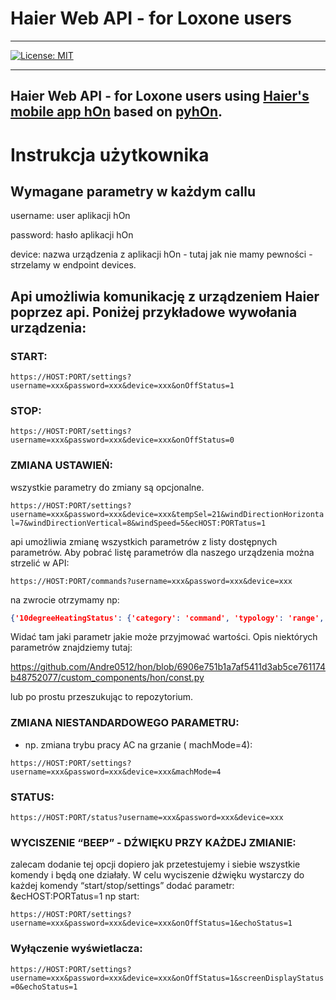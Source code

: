 # Haier Web API - for Loxone users
---
[![License: MIT](https://img.shields.io/badge/License-MIT-yellow.svg)](https://opensource.org/licenses/MIT)

---
Haier Web API - for Loxone users using [Haier's mobile app hOn](https://hon-smarthome.com/) based on [pyhOn](https://github.com/Andre0512/pyhon).
---


# Instrukcja użytkownika

## Wymagane parametry w każdym callu
username: user aplikacji hOn

password: hasło aplikacji hOn

device: nazwa urządzenia z aplikacji hOn - tutaj jak nie mamy pewności - strzelamy w endpoint devices.

## Api umożliwia komunikację z urządzeniem Haier poprzez api. Poniżej przykładowe wywołania urządzenia:

### START:
```https://HOST:PORT/settings?username=xxx&password=xxx&device=xxx&onOffStatus=1```

### STOP:
```https://HOST:PORT/settings?username=xxx&password=xxx&device=xxx&onOffStatus=0```

### ZMIANA USTAWIEŃ:
wszystkie parametry do zmiany są opcjonalne.

```https://HOST:PORT/settings?username=xxx&password=xxx&device=xxx&tempSel=21&windDirectionHorizontal=7&windDirectionVertical=8&windSpeed=5&ecHOST:PORTatus=1```

api umożliwia zmianę wszystkich parametrów z listy dostępnych parametrów. Aby pobrać listę parametrów dla naszego urządzenia można strzelić w API:

```https://HOST:PORT/commands?username=xxx&password=xxx&device=xxx```

na zwrocie otrzymamy np:

``` json 
{'10degreeHeatingStatus': {'category': 'command', 'typology': 'range', 'mandatory': 1, 'defaultValue': '0', 'minimumValue': '0', 'maximumValue': '1', 'incrementValue': '1'}, 'ch2oCleaningStatus': {'category': 'command', 'typology': 'fixed', 'mandatory': 1, 'fixedValue': '0'}, 'cleaningTimeStatus': {'category': 'command', 'typology': 'fixed', 'mandatory': 1, 'fixedValue': '0'}, 'ecHOST:PORTatus': {'category': 'command', 'typology': 'range', 'mandatory': 1, 'defaultValue': '0', 'minimumValue': '0', 'maximumValue': '1', 'incrementValue': '1'}, 'electricHeatingStatus': {'category': 'command', 'typology': 'fixed', 'mandatory': 1, 'fixedValue': '0'}, 'energySavePeriod': {'category': 'command', 'typology': 'fixed', 'mandatory': 1, 'fixedValue': '15'}, 'energySavingStatus': {'category': 'command', 'typology': 'fixed', 'mandatory': 1, 'fixedValue': '0'}, 'filterChangeStatusCloud': {'category': 'command', 'typology': 'fixed', 'mandatory': 1, 'fixedValue': '0'}, 'freshAirStatus': {'category': 'command', 'typology': 'fixed', 'mandatory': 1, 'fixedValue': '0'}, 'halfDegreeSettingStatus': {'category': 'command', 'typology': 'fixed', 'mandatory': 1, 'fixedValue': '0'}, 'healthMode': {'category': 'command', 'typology': 'range', 'mandatory': 1, 'defaultValue': '0', 'minimumValue': '0', 'maximumValue': '1', 'incrementValue': '1'}, 'heatAccumulationStatus': {'category': 'command', 'typology': 'fixed', 'mandatory': 1, 'fixedValue': '0'}, 'humanSensingStatus': {'category': 'command', 'typology': 'range', 'mandatory': 1, 'defaultValue': '0', 'minimumValue': '0', 'maximumValue': '3', 'incrementValue': '1'}, 'humidificationStatus': {'category': 'command', 'typology': 'fixed', 'mandatory': 1, 'fixedValue': '0'}, 'humiditySel': {'category': 'command', 'typology': 'fixed', 'mandatory': 1, 'fixedValue': '30'}, 'intelligenceStatus': {'category': 'command', 'typology': 'fixed', 'mandatory': 1, 'fixedValue': '0'}, 'lightStatus': {'category': 'command', 'typology': 'fixed', 'mandatory': 1, 'fixedValue': '0'}, 'lockStatus': {'category': 'command', 'typology': 'fixed', 'mandatory': 1, 'fixedValue': '0'}, 'machMode': {'category': 'command', 'typology': 'enum', 'mandatory': 1, 'defaultValue': '0', 'enumValues': [0, 1, 2, 4, 6]}, 'muteStatus': {'category': 'command', 'typology': 'range', 'mandatory': 1, 'defaultValue': '0', 'minimumValue': '0', 'maximumValue': '1', 'incrementValue': '1'}, 'onOffStatus': {'category': 'command', 'typology': 'fixed', 'mandatory': 1, 'fixedValue': '1'}, 'operationName': {'category': 'command', 'typology': 'fixed', 'mandatory': 1, 'fixedValue': 'grSetDAC'}, 'pm2p5CleaningStatus': {'category': 'command', 'typology': 'fixed', 'mandatory': 1, 'fixedValue': '0'}, 'pmvStatus': {'category': 'command', 'typology': 'fixed', 'mandatory': 1, 'fixedValue': '0'}, 'rapidMode': {'category': 'command', 'typology': 'range', 'mandatory': 1, 'defaultValue': '0', 'minimumValue': '0', 'maximumValue': '1', 'incrementValue': '1'}, 'screenDisplayStatus': {'category': 'command', 'typology': 'range', 'mandatory': 1, 'defaultValue': '1', 'minimumValue': '0', 'maximumValue': '1', 'incrementValue': '1'}, 'selfCleaning56Status': {'category': 'command', 'typology': 'range', 'mandatory': 1, 'defaultValue': '0', 'minimumValue': '0', 'maximumValue': '1', 'incrementValue': '1'}, 'selfCleaningStatus': {'category': 'command', 'typology': 'range', 'mandatory': 1, 'defaultValue': '0', 'minimumValue': '0', 'maximumValue': '1', 'incrementValue': '1'}, 'silentSleepStatus': {'category': 'command', 'typology': 'range', 'mandatory': 1, 'defaultValue': '0', 'minimumValue': '0', 'maximumValue': '1', 'incrementValue': '1'}, 'specialMode': {'category': 'command', 'typology': 'fixed', 'mandatory': 1, 'fixedValue': '0'}, 'tempSel': {'category': 'command', 'typology': 'range', 'mandatory': 1, 'defaultValue': '22', 'minimumValue': '16', 'maximumValue': '30', 'incrementValue': '1'}, 'tempUnit': {'category': 'command', 'typology': 'fixed', 'mandatory': 1, 'fixedValue': '0'}, 'voiceSignStatus': {'category': 'command', 'typology': 'fixed', 'mandatory': 1, 'fixedValue': '0'}, 'voiceStatus': {'category': 'command', 'typology': 'fixed', 'mandatory': 1, 'fixedValue': '0'}, 'windDirectionHorizontal': {'category': 'command', 'typology': 'enum', 'mandatory': 1, 'defaultValue': '0', 'enumValues': [0, 3, 4, 5, 6, 7]}, 'windDirectionVertical': {'category': 'command', 'typology': 'enum', 'mandatory': 1, 'defaultValue': '5', 'enumValues': [2, 4, 5, 6, 7, 8]}, 'windSensingStatus': {'category': 'command', 'typology': 'fixed', 'mandatory': 1, 'fixedValue': '0'}, 'windSpeed': {'category': 'command', 'typology': 'enum', 'mandatory': 1, 'defaultValue': '5', 'enumValues': [1, 2, 3, 5]}}
```

Widać tam jaki parametr jakie może przyjmować wartości. Opis niektórych parametrów znajdziemy tutaj:


<https://github.com/Andre0512/hon/blob/6906e751b1a7af5411d3ab5ce761174b48752077/custom_components/hon/const.py>

lub po prostu przeszukując to repozytorium.


### ZMIANA NIESTANDARDOWEGO PARAMETRU:
 - np. zmiana trybu pracy AC na grzanie ( machMode=4):

```https://HOST:PORT/settings?username=xxx&password=xxx&device=xxx&machMode=4```


### STATUS:
```https://HOST:PORT/status?username=xxx&password=xxx&device=xxx```


### WYCISZENIE “BEEP” - DŹWIĘKU PRZY KAŻDEJ ZMIANIE:
zalecam dodanie tej opcji dopiero jak przetestujemy i siebie wszystkie komendy i będą one działały. W celu wyciszenie dźwięku wystarczy do każdej komendy “start/stop/settings” dodać parametr: &ecHOST:PORTatus=1 np start:

```https://HOST:PORT/settings?username=xxx&password=xxx&device=xxx&onOffStatus=1&echoStatus=1```


### Wyłączenie wyświetlacza:
```https://HOST:PORT/settings?username=xxx&password=xxx&device=xxx&onOffStatus=1&screenDisplayStatus=0&echoStatus=1```
